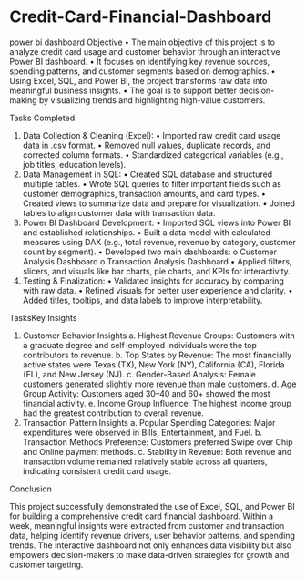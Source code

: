 # Credit-Card-Financial-Dashboard
power bi dashboard
Objective
•	The main objective of this project is to analyze credit card usage and customer behavior through an interactive Power BI dashboard.
•	It focuses on identifying key revenue sources, spending patterns, and customer segments based on demographics.
•	Using Excel, SQL, and Power BI, the project transforms raw data into meaningful business insights.
•	The goal is to support better decision-making by visualizing trends and highlighting high-value customers.

Tasks Completed:
1.	Data Collection & Cleaning (Excel):
    •	Imported raw credit card usage data in .csv format.
    •	Removed null values, duplicate records, and corrected column formats.
    •	Standardized categorical variables (e.g., job titles, education levels).
2.	Data Management in SQL:
    •	Created SQL database and structured multiple tables.
    •	Wrote SQL queries to filter important fields such as customer demographics, transaction amounts, and card types.
    •	Created views to summarize data and prepare for visualization.
    •	Joined tables to align customer data with transaction data.
3.	Power BI Dashboard Development:
    •	Imported SQL views into Power BI and established relationships.
    •	Built a data model with calculated measures using DAX (e.g., total revenue, revenue by category, customer count by segment).
    •	Developed two main dashboards:
    o	Customer Analysis Dashboard
    o	Transaction Analysis Dashboard
    •	Applied filters, slicers, and visuals like bar charts, pie charts, and KPIs for interactivity.
4.	Testing & Finalization:
    •	Validated insights for accuracy by comparing with raw data.
    •	Refined visuals for better user experience and clarity.
    •	Added titles, tooltips, and data labels to improve interpretability.
  	
TasksKey Insights 
1.	Customer Behavior Insights
    a.	Highest Revenue Groups: Customers with a graduate degree and self-employed individuals were the top contributors to revenue.
    b.	Top States by Revenue: The most financially active states were Texas (TX), New York (NY), California (CA), Florida (FL), and New Jersey (NJ).
    c.	Gender-Based Analysis: Female customers generated slightly more revenue than male customers.
    d.	Age Group Activity: Customers aged 30–40 and 60+ showed the most financial activity.
    e.	Income Group Influence: The highest income group had the greatest contribution to overall revenue.
2.	Transaction Pattern Insights
    a.	Popular Spending Categories: Major expenditures were observed in Bills, Entertainment, and Fuel.
    b.	Transaction Methods Preference: Customers preferred Swipe over Chip and Online payment methods.
    c.	Stability in Revenue: Both revenue and transaction volume remained relatively stable across all quarters, indicating consistent credit card usage.



Conclusion

This project successfully demonstrated the use of Excel, SQL, and Power BI for building a comprehensive credit card financial dashboard. Within a week, meaningful insights were extracted from customer and transaction data, helping identify revenue drivers, user behavior patterns, and spending trends. The interactive dashboard not only enhances data visibility but also empowers decision-makers to make data-driven strategies for growth and customer targeting.

